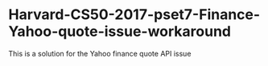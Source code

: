 # Harvard-CS50-2017-pset7-Finance-Yahoo-quote-issue-workaround
This is a solution for the Yahoo finance quote API issue
